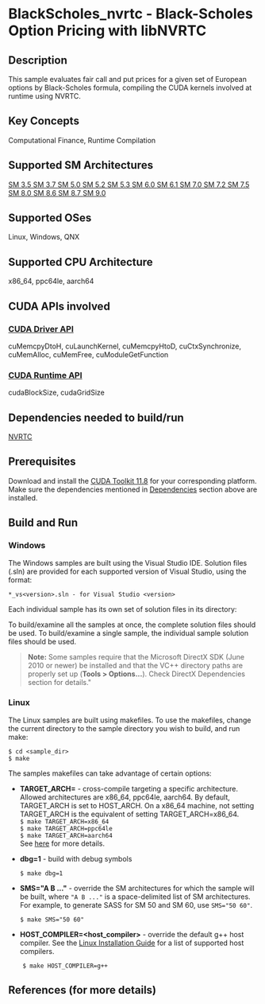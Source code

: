 # BlackScholes_nvrtc - Black-Scholes Option Pricing with libNVRTC

## Description

This sample evaluates fair call and put prices for a given set of European options by Black-Scholes formula, compiling the CUDA kernels involved at runtime using NVRTC.

## Key Concepts

Computational Finance, Runtime Compilation

## Supported SM Architectures

[SM 3.5 ](https://developer.nvidia.com/cuda-gpus)  [SM 3.7 ](https://developer.nvidia.com/cuda-gpus)  [SM 5.0 ](https://developer.nvidia.com/cuda-gpus)  [SM 5.2 ](https://developer.nvidia.com/cuda-gpus)  [SM 5.3 ](https://developer.nvidia.com/cuda-gpus)  [SM 6.0 ](https://developer.nvidia.com/cuda-gpus)  [SM 6.1 ](https://developer.nvidia.com/cuda-gpus)  [SM 7.0 ](https://developer.nvidia.com/cuda-gpus)  [SM 7.2 ](https://developer.nvidia.com/cuda-gpus)  [SM 7.5 ](https://developer.nvidia.com/cuda-gpus)  [SM 8.0 ](https://developer.nvidia.com/cuda-gpus)  [SM 8.6 ](https://developer.nvidia.com/cuda-gpus)  [SM 8.7 ](https://developer.nvidia.com/cuda-gpus)  [SM 9.0 ](https://developer.nvidia.com/cuda-gpus)

## Supported OSes

Linux, Windows, QNX

## Supported CPU Architecture

x86_64, ppc64le, aarch64

## CUDA APIs involved

### [CUDA Driver API](http://docs.nvidia.com/cuda/cuda-driver-api/index.html)
cuMemcpyDtoH, cuLaunchKernel, cuMemcpyHtoD, cuCtxSynchronize, cuMemAlloc, cuMemFree, cuModuleGetFunction

### [CUDA Runtime API](http://docs.nvidia.com/cuda/cuda-runtime-api/index.html)
cudaBlockSize, cudaGridSize

## Dependencies needed to build/run
[NVRTC](../../../README.md#nvrtc)

## Prerequisites

Download and install the [CUDA Toolkit 11.8](https://developer.nvidia.com/cuda-downloads) for your corresponding platform.
Make sure the dependencies mentioned in [Dependencies]() section above are installed.

## Build and Run

### Windows
The Windows samples are built using the Visual Studio IDE. Solution files (.sln) are provided for each supported version of Visual Studio, using the format:
```
*_vs<version>.sln - for Visual Studio <version>
```
Each individual sample has its own set of solution files in its directory:

To build/examine all the samples at once, the complete solution files should be used. To build/examine a single sample, the individual sample solution files should be used.
> **Note:** Some samples require that the Microsoft DirectX SDK (June 2010 or newer) be installed and that the VC++ directory paths are properly set up (**Tools > Options...**). Check DirectX Dependencies section for details."

### Linux
The Linux samples are built using makefiles. To use the makefiles, change the current directory to the sample directory you wish to build, and run make:
```
$ cd <sample_dir>
$ make
```
The samples makefiles can take advantage of certain options:
*  **TARGET_ARCH=<arch>** - cross-compile targeting a specific architecture. Allowed architectures are x86_64, ppc64le, aarch64.
    By default, TARGET_ARCH is set to HOST_ARCH. On a x86_64 machine, not setting TARGET_ARCH is the equivalent of setting TARGET_ARCH=x86_64.<br/>
`$ make TARGET_ARCH=x86_64` <br/> `$ make TARGET_ARCH=ppc64le` <br/> `$ make TARGET_ARCH=aarch64` <br/>
    See [here](http://docs.nvidia.com/cuda/cuda-samples/index.html#cross-samples) for more details.
*   **dbg=1** - build with debug symbols
    ```
    $ make dbg=1
    ```
*   **SMS="A B ..."** - override the SM architectures for which the sample will be built, where `"A B ..."` is a space-delimited list of SM architectures. For example, to generate SASS for SM 50 and SM 60, use `SMS="50 60"`.
    ```
    $ make SMS="50 60"
    ```

*  **HOST_COMPILER=<host_compiler>** - override the default g++ host compiler. See the [Linux Installation Guide](http://docs.nvidia.com/cuda/cuda-installation-guide-linux/index.html#system-requirements) for a list of supported host compilers.
```
    $ make HOST_COMPILER=g++
```

## References (for more details)

